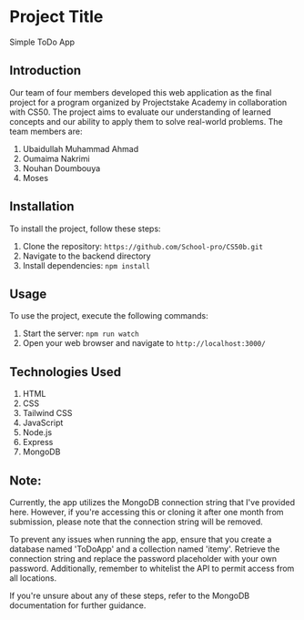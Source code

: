 # Project Title

Simple ToDo App

## Introduction

Our team of four members developed this web application as the final project for a program organized by Projectstake Academy in collaboration with CS50. The project aims to evaluate our understanding of learned concepts and our ability to apply them to solve real-world problems.
The team members are:

1. Ubaidullah Muhammad Ahmad
2. Oumaima Nakrimi
3. Nouhan Doumbouya
4. Moses

## Installation

To install the project, follow these steps:

1. Clone the repository: `https://github.com/School-pro/CS50b.git`
2. Navigate to the backend directory
3. Install dependencies: `npm install`

## Usage

To use the project, execute the following commands:

1. Start the server: `npm run watch`
2. Open your web browser and navigate to `http://localhost:3000/`

## Technologies Used

1. HTML
2. CSS
3. Tailwind CSS
4. JavaScript
5. Node.js
6. Express
7. MongoDB

## Note:

Currently, the app utilizes the MongoDB connection string that I've provided here. However, if you're accessing this or cloning it after one month from submission, please note that the connection string will be removed.

To prevent any issues when running the app, ensure that you create a database named 'ToDoApp' and a collection named 'itemy'. Retrieve the connection string and replace the password placeholder with your own password. Additionally, remember to whitelist the API to permit access from all locations.

If you're unsure about any of these steps, refer to the MongoDB documentation for further guidance.
